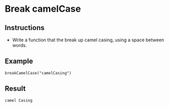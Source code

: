 # Break camelCase

## Instructions

- Write a function that the break up camel casing, using a space between words.

## Example

```
breakCamelCase("camelCasing")
```

## Result
  
```
camel Casing
```